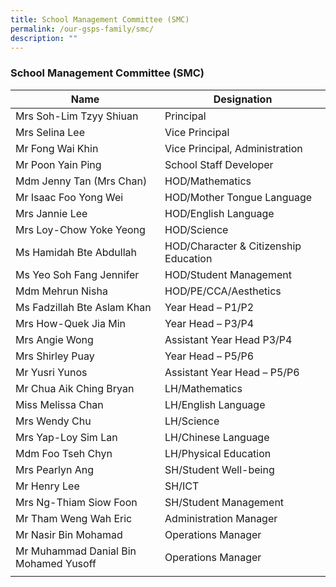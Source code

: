 ```yaml
---
title: School Management Committee (SMC)
permalink: /our-gsps-family/smc/
description: ""
---
```

### **School Management Committee (SMC)**

| Name | Designation |
|---|---|
| Mrs Soh-Lim Tzyy Shiuan | Principal |
| Mrs Selina Lee | Vice Principal |
| Mr Fong Wai Khin | Vice Principal, Administration |
| Mr Poon Yain Ping   | School Staff Developer |
| Mdm Jenny Tan (Mrs Chan) | HOD/Mathematics |
| Mr Isaac Foo Yong Wei  | HOD/Mother Tongue Language |
| Mrs Jannie Lee  | HOD/English Language |
| Mrs Loy-Chow Yoke Yeong  | HOD/Science  |
| Ms Hamidah Bte Abdullah |  HOD/Character & Citizenship Education|
| Ms Yeo Soh Fang Jennifer | HOD/Student Management  |
| Mdm Mehrun Nisha | HOD/PE/CCA/Aesthetics  |
| Ms Fadzillah Bte Aslam Khan   | Year Head – P1/P2 |
| Mrs How-Quek Jia Min | Year Head – P3/P4 |
| Mrs Angie Wong           | Assistant Year Head P3/P4 |
| Mrs Shirley Puay | Year Head – P5/P6  |
| Mr Yusri Yunos | Assistant Year Head – P5/P6  |
| Mr Chua Aik Ching Bryan | LH/Mathematics     |
| Miss Melissa Chan | LH/English Language |
| Mrs Wendy Chu | LH/Science  |
| Mrs Yap-Loy Sim Lan  | LH/Chinese Language |
| Mdm Foo Tseh Chyn | LH/Physical Education  |
| Mrs Pearlyn Ang  | SH/Student Well-being     |
| Mr Henry Lee  | SH/ICT |
| Mrs Ng-Thiam Siow Foon | SH/Student Management  |
| Mr Tham Weng Wah Eric | Administration Manager        |
| Mr Nasir Bin Mohamad  | Operations Manager |
| Mr Muhammad Danial Bin Mohamed Yusoff | Operations Manager |
|  |  |